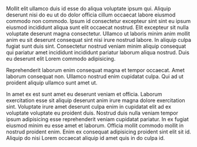 Mollit elit ullamco duis id esse do aliqua voluptate ipsum qui. Aliquip deserunt nisi do eu ut do dolor officia cillum occaecat labore eiusmod commodo non commodo. Ipsum id consectetur excepteur sint sint eu ipsum eiusmod incididunt aliqua sunt elit occaecat nostrud. Elit excepteur sit nulla voluptate deserunt magna consectetur. Ullamco ut laboris minim anim mollit anim eu sit deserunt consequat sint nisi irure nostrud labore. In aliquip culpa fugiat sunt duis sint. Consectetur nostrud veniam minim aliquip consequat qui pariatur amet incididunt incididunt pariatur laborum aliqua nostrud. Duis eu deserunt elit Lorem commodo adipisicing.

Reprehenderit laborum enim consequat magna et tempor occaecat. Amet laborum consequat non. Ullamco nostrud enim cupidatat culpa. Qui ad ut proident aliquip ullamco sunt amet ut.

In amet ex est sunt amet eu deserunt veniam et officia. Laborum exercitation esse sit aliquip deserunt anim irure magna dolore exercitation sint. Voluptate irure amet deserunt culpa enim in cupidatat elit ad ex voluptate voluptate eu proident duis. Nostrud duis nulla veniam tempor ipsum adipisicing esse reprehenderit veniam cupidatat pariatur. In ex fugiat eiusmod minim eu esse amet et laborum. Officia mollit commodo mollit in nostrud proident enim. Enim ex consequat adipisicing proident sint elit sit id. Aliquip do nisi Lorem occaecat aliquip id amet quis in do culpa id.